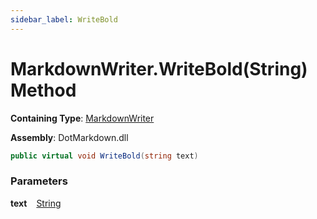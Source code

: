 ```yaml
---
sidebar_label: WriteBold
---
```


# MarkdownWriter\.WriteBold\(String\) Method

**Containing Type**: [MarkdownWriter](../index.md)

**Assembly**: DotMarkdown\.dll

```csharp
public virtual void WriteBold(string text)
```

### Parameters

**text** &ensp; [String](https://docs.microsoft.com/en-us/dotnet/api/system.string)
